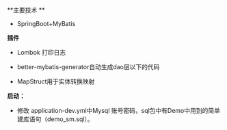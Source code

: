 **主要技术  **

- SpringBoot+MyBatis

**插件**

- Lombok 打印日志

- better-mybatis-generator自动生成dao层以下的代码

- MapStruct用于实体转换映射

**启动：**

- 修改 application-dev.yml中Mysql 账号密码，sql包中有Demo中用到的简单建库语句（demo_sm.sql）。